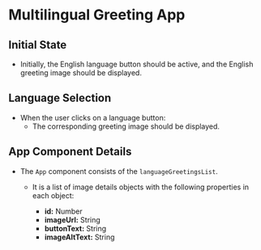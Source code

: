 # Multilingual Greeting App

## Initial State

- Initially, the English language button should be active, and the English greeting image should be displayed.

## Language Selection

- When the user clicks on a language button:
  - The corresponding greeting image should be displayed.

## App Component Details

- The `App` component consists of the `languageGreetingsList`.
  - It is a list of image details objects with the following properties in each object:

    - **id:** Number
    - **imageUrl:** String
    - **buttonText:** String
    - **imageAltText:** String
